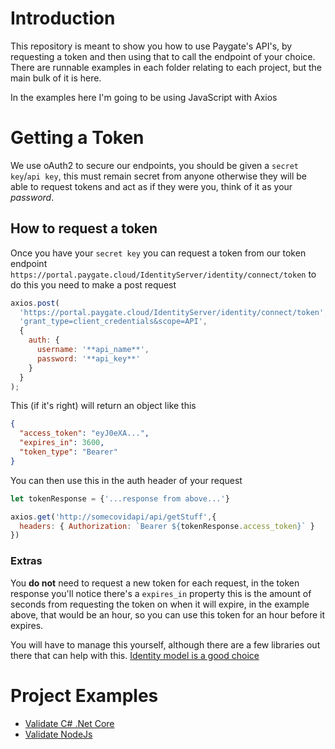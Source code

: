 # Introduction
This repository is meant to show you how to use Paygate's API's, by requesting a token and then using that to call the endpoint of your choice. There are runnable examples in each folder relating to each project, but the main bulk of it is here.

In the examples here I'm going to be using JavaScript with Axios

# Getting  a Token
We use oAuth2 to secure our endpoints, you should be given a `secret key`/`api key`, this must remain secret from anyone otherwise they will be able to request tokens and act as if they were you, think of it as your _password_.

## How to request a token

Once you have your `secret key` you can request a token from our token endpoint `https://portal.paygate.cloud/IdentityServer/identity/connect/token` to do this you need to make a post request

```js
axios.post(
  'https://portal.paygate.cloud/IdentityServer/identity/connect/token',
  'grant_type=client_credentials&scope=API',
  {
    auth: {
      username: '**api_name**',
      password: '**api_key**'
    }
  }
);
```

This (if it's right) will return an object like this

```JSON
{
  "access_token": "eyJ0eXA...",
  "expires_in": 3600,
  "token_type": "Bearer"
}
```

You can then use this in the auth header of your request

```js
let tokenResponse = {'...response from above...'}

axios.get('http://somecovidapi/api/getStuff',{
  headers: { Authorization: `Bearer ${tokenResponse.access_token}` }
})
```

### Extras
You **do not** need to request a new token for each request, in the token response you'll notice there's a `expires_in` property this is the amount of seconds from requesting the token on when it will expire, in the example above, that would be an hour, so you can use this token for an hour before it expires. 

You will have to manage this yourself, although there are a few libraries out there that can help with this.
[Identity model is a good choice](https://github.com/IdentityModel)

# Project Examples
- [Validate C# .Net Core](https://github.com/CorvidPayGate/ValidateSamples/tree/master/PayGate.Validate/C%23)
- [Validate NodeJs](https://github.com/CorvidPayGate/ValidateSamples/tree/master/PayGate.Validate/Node)